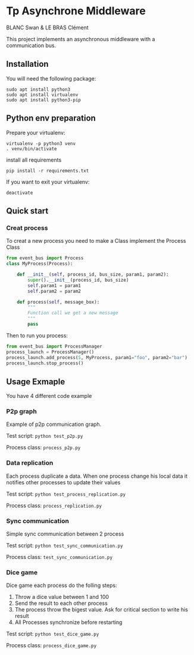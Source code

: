 # Tp Asynchrone Middleware

BLANC Swan & LE BRAS Clément

This project implements an asynchronous middleware with a communication bus.

## Installation

You will need the following package:
    
    sudo apt install python3
    sudo apt install virtualenv
    sudo apt install python3-pip

## Python env preparation

Prepare your virtualenv:

    virtualenv -p python3 venv
    . venv/bin/activate

install all requirements

    pip install -r requirements.txt 

If you want to exit your virtualenv:

    deactivate

## Quick start

### Creat process

To creat a new process you need to make a Class implement the Process Class

```python
from event_bus import Process
class MyProcess(Process):

    def __init__(self, process_id, bus_size, param1, param2):
        super().__init__(process_id, bus_size)
        self.param1 = param1
        self.param2 = param2

    def process(self, message_box):
        """
        Function call we get a new message
        """
        pass
```

Then to run you process:

```python
from event_bus import ProcessManager
process_launch = ProcessManager()
process_launch.add_process(5, MyProcess, param1="foo", param2="bar")
process_launch.stop_process()
```

## Usage Exmaple

You have 4 different code example

### P2p graph

Example of p2p communication graph.

Test script: `python test_p2p.py`

Process class: `process_p2p.py`

### Data replication

Each process duplicate a data. When one process change his local data it notifies other processes to update their values

Test script: `python test_process_replication.py`

Process class: `process_replication.py`

### Sync communication

Simple sync communication between 2 process

Test script: `python test_sync_communication.py`

Process class: `test_sync_communication.py`

### Dice game

Dice game each process do the folling steps:

1. Throw a dice value between 1 and 100
2. Send the result to each other process
3. The process throw the bigest value. Ask for critical section to write his result
4. All Processes synchronize before restarting

Test script: `python test_dice_game.py`

Process class: `process_dice_game.py`